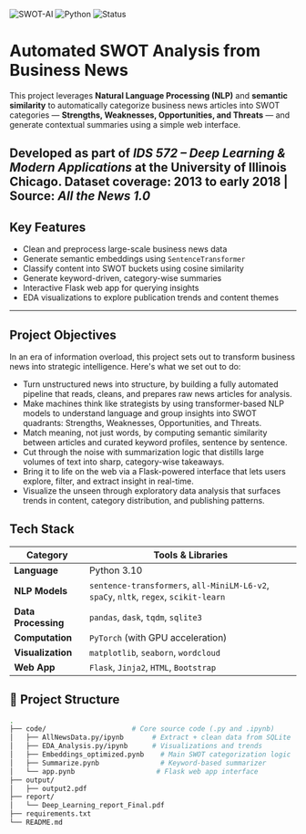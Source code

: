 ![SWOT-AI](https://img.shields.io/badge/project-SWOT--AI-blueviolet)
![Python](https://img.shields.io/badge/python-3.10-blue)
![Status](https://img.shields.io/badge/status-Completed-brightgreen)

# Automated SWOT Analysis from Business News

This project leverages **Natural Language Processing (NLP)** and **semantic similarity** to automatically categorize business news articles into SWOT categories — **Strengths, Weaknesses, Opportunities, and Threats** — and generate contextual summaries using a simple web interface.

Developed as part of *IDS 572 – Deep Learning & Modern Applications* at the University of Illinois Chicago.
Dataset coverage: 2013 to early 2018 | Source: *All the News 1.0*
---

## Key Features

- Clean and preprocess large-scale business news data
- Generate semantic embeddings using `SentenceTransformer`
- Classify content into SWOT buckets using cosine similarity
- Generate keyword-driven, category-wise summaries
- Interactive Flask web app for querying insights
- EDA visualizations to explore publication trends and content themes

---

## Project Objectives

In an era of information overload, this project sets out to transform business news into strategic intelligence. Here's what we set out to do:
 - Turn unstructured news into structure, by building a fully automated pipeline that reads, cleans, and prepares raw news articles for analysis.
 - Make machines think like strategists by using transformer-based NLP models to understand language and group insights into SWOT quadrants: Strengths, Weaknesses, Opportunities, and Threats.
 - Match meaning, not just words, by computing semantic similarity between articles and curated keyword profiles, sentence by sentence.
 - Cut through the noise with summarization logic that distills large volumes of text into sharp, category-wise takeaways.
 - Bring it to life on the web via a Flask-powered interface that lets users explore, filter, and extract insight in real-time.
 - Visualize the unseen through exploratory data analysis that surfaces trends in content, category distribution, and publishing patterns.

## Tech Stack

| Category | Tools & Libraries |
|---------|-------------------|
| **Language** | Python 3.10 |
| **NLP Models** | `sentence-transformers`, `all-MiniLM-L6-v2`, `spaCy`, `nltk`, `regex`, `scikit-learn` |
| **Data Processing** | `pandas`, `dask`, `tqdm`, `sqlite3` |
| **Computation** | `PyTorch` (with GPU acceleration) |
| **Visualization** | `matplotlib`, `seaborn`, `wordcloud` |
| **Web App** | `Flask`, `Jinja2`, `HTML`, `Bootstrap` |




## 📂 Project Structure

```bash
.
├── code/                     # Core source code (.py and .ipynb)
│   ├── AllNewsData.py/ipynb       # Extract + clean data from SQLite
│   ├── EDA_Analysis.py/ipynb      # Visualizations and trends
│   ├── Embeddings_optimized.pynb    # Main SWOT categorization logic
│   ├── Summarize.pynb               # Keyword-based summarizer
│   └── app.pynb                    # Flask web app interface
├── output/
│   ├── output2.pdf
├── report/
│   └── Deep_Learning_report_Final.pdf
├── requirements.txt
└── README.md
